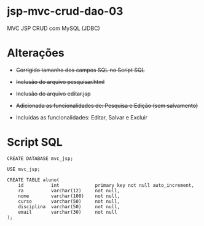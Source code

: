 # jsp-mvc-crud-dao-03
MVC JSP CRUD com MySQL (JDBC)

# Alterações
- ~~Corrigido tamanho dos campos SQL no Script SQL~~
- ~~Inclusão do arquivo pesquisar.html~~
- ~~Inclusão do arquivo editar.jsp~~
- ~~Adicionada as funcionalidades de: Pesquisa e Edição (sem salvamento)~~

- Incluídas as funcionalidades: Editar, Salvar e Excluir

# Script SQL
```
CREATE DATABASE mvc_jsp;

USE mvc_jsp;

CREATE TABLE aluno(
    id          int             primary key not null auto_increment,
    ra          varchar(12)     not null,
    nome        varchar(100)    not null,
    curso       varchar(50)     not null,
    disciplina  varchar(50)     not null,
    email       varchar(30)     not null
);
